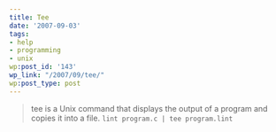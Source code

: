 ```yaml
---
title: Tee
date: '2007-09-03'
tags:
- help
- programming
- unix
wp:post_id: '143'
wp_link: "/2007/09/tee/"
wp:post_type: post
---
```


> tee is a Unix command that displays the output of a program and copies it into a file.
  `lint program.c | tee program.lint`
